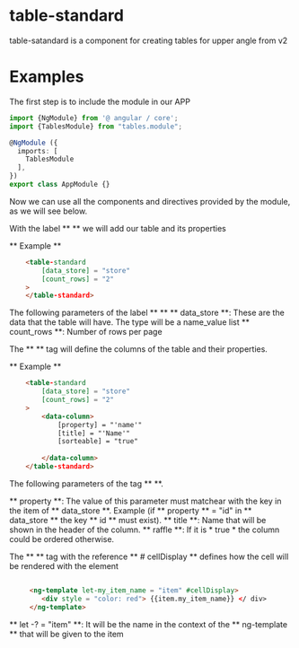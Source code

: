 # table-standard

table-satandard is a component for creating tables for upper angle from v2

# Examples

The first step is to include the module in our APP


```typescript
import {NgModule} from '@ angular / core';
import {TablesModule} from "tables.module";

@NgModule ({
  imports: [
    TablesModule
  ],
})
export class AppModule {}
```

Now we can use all the components and directives provided by the module, as we will see below.

With the label ** <table-standard> ** we will add our table and its properties

** Example **
```html
    <table-standard
        [data_store] = "store"
        [count_rows] = "2"
    >
    </table-standard>
```
The following parameters of the label ** <table-standard> **
** data_store **: These are the data that the table will have. The type will be a name_value list
** count_rows **: Number of rows per page



The ** <data-column> ** tag will define the columns of the table and their properties.

** Example **
```html
    <table-standard
        [data_store] = "store"
        [count_rows] = "2"
    >
        <data-column>
            [property] = "'name'"
            [title] = "'Name'"
            [sorteable] = "true"
            
        </data-column>
    </table-standard>
```

The following parameters of the tag ** <data-column> **.

** property **: The value of this parameter must matchear with the key in the item of ** data_store **. Example (if ** property ** = "id" in ** data_store ** the key ** id ** must exist).
** title **: Name that will be shown in the header of the column.
** raffle **: If it is * true * the column could be ordered otherwise.


The ** <ng-template> ** tag with the reference ** # cellDisplay ** defines how the cell will be rendered with the element
```html

     <ng-template let-my_item_name = "item" #cellDisplay>
        <div style = "color: red"> {{item.my_item_name}} </ div>
     </ng-template>
```

** let -? = "item" **: It will be the name in the context of the ** ng-template ** that will be given to the item
